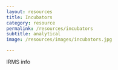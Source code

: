 ```yaml
---
layout: resources
title: Incubators
category: resource
permalink: /resources/incubators
subtitle: analytical
image: /resources/images/incubators.jpg

---
```


IRMS info

